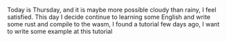 Today is Thursday, and it is maybe more possible cloudy than rainy, I feel satisfied. This day I decide continue to learning some English and write some rust and compile to the wasm, I found a tutorial few days ago, I want to write some example at this tutorial
